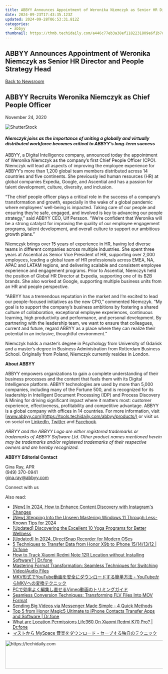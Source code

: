 ```yaml
---
title: ABBYY Announces Appointment of Weronika Niemczyk as Senior HR Director and People Strategy Head
date: 2024-09-23T17:43:35.123Z
updated: 2024-09-28T06:53:31.812Z
categories:
  - abbyy
thumbnail: https://thmb.techidaily.com/a446c77eb3a38ef1182231809e6f1b7dff4f649191871eaf498a91e3c9faa20f.jpg
---
```


## ABBYY Announces Appointment of Weronika Niemczyk as Senior HR Director and People Strategy Head

[Back to Newsroom](https://tools.techidaily.com/abbyy/products/)

## ABBYY Recruits Weronika Niemczyk as Chief People Officer

November 24, 2020

![ShutterStock](https://content.abbyy.com/-/media/project/abbyy/abbyy/branchtemplates/shutterstock_1272462163_1296-x-729.jpg?h=729&iar=0&w=1296)

#### _Niemczyk joins as the importance of uniting a globally and virtually distributed workforce becomes critical to ABBYY’s long-term success_

ABBYY, a Digital Intelligence company, announced today the appointment of Weronika Niemczyk as the company’s first Chief People Officer (CPO). Niemczyk will lead all aspects of improving the employee experience for ABBYY’s more than 1,200 global team members distributed across 14 countries and five continents. She previously led human resources (HR) at global companies Expedia, Google, and Ascential and has a passion for talent development, culture, diversity, and inclusion.

“The chief people officer plays a critical role in the success of a company’s transformation and growth, especially in the wake of a global pandemic where employees’ well-being is impacted. Taking care of our people and ensuring they’re safe, engaged, and involved is key to advancing our people strategy,” said ABBYY CEO, Ulf Persson. “We’re confident that Weronika will be a strong catalyst for improving the quality of our employee engagement programs, talent development, and overall culture to support our ambitious growth plans.”

Niemczyk brings over 15 years of experience in HR, having led diverse teams in different companies across multiple industries. She spent three years at Ascential as Senior Vice President of HR, supporting over 2,000 employees, leading a global team of HR professionals across EMEA, NA, APAC and LATAM regions, and delivering scalable and consistent employee experience and engagement programs. Prior to Ascential, Niemczyk held the position of Global HR Director at Expedia, supporting one of its B2B brands. She also worked at Google, supporting multiple business units from an HR and people perspective.

“ABBYY has a tremendous reputation in the market and I’m excited to lead our people-focused initiatives as the new CPO,” commented Niemczyk. “My goal is to support the company’s business ambitions by fostering a shared culture of collaboration, exceptional employee experiences, continuous learning, high productivity and performance, and personal development. By partnering with the leadership team, we want to ensure that colleagues, current and future, regard ABBYY as a place where they can realize their potential in an inclusive, thoughtful environment.”

Niemczyk holds a master’s degree in Psychology from University of Gdańsk and a master’s degree in Business Administration from Rotterdam Business School. Originally from Poland, Niemczyk currently resides in London.

**About ABBYY**

ABBYY empowers organizations to gain a complete understanding of their business processes and the content that fuels them with its Digital Intelligence platform. ABBYY technologies are used by more than 5,000 companies, including many of the Fortune 500, and is recognized for its leadership in Intelligent Document Processing (IDP) and Process Discovery & Mining for driving significant impact where it matters most: customer experience, effectiveness, profitability and competitive advantage. ABBYY is a global company with offices in 14 countries. For more information, visit [www.abbyy.com](https://tools.techidaily.com/abbyy/products/) or visit us on social on [LinkedIn](https://www.linkedin.com/company/abbyy "ABBYY on LinkedIn"), [Twitter](https://twitter.com/ABBYY%5FSoftware "ABBYY on Twitter") and [Facebook](https://www.facebook.com/ABBYYsoft "ABBYY on Facebook").

_ABBYY and the ABBYY Logo are either registered trademarks or trademarks of ABBYY Software Ltd. Other product names mentioned herein may be trademarks and/or registered trademarks of their respective owners and are hereby recognized._

**ABBYY Editorial Contact**

Gina Ray, APR  
(949) 370-0941  
[gina.ray@abbyy.com](https://tools.techidaily.com/abbyy/products/)

  
Connect with us

<ins class="adsbygoogle"
     style="display:block"
     data-ad-format="autorelaxed"
     data-ad-client="ca-pub-7571918770474297"
     data-ad-slot="1223367746"></ins>

<ins class="adsbygoogle"
     style="display:block"
     data-ad-client="ca-pub-7571918770474297"
     data-ad-slot="8358498916"
     data-ad-format="auto"
     data-full-width-responsive="true"></ins>

<span class="atpl-alsoreadstyle">Also read:</span>
<div><ul>
<li><a href="https://instagram-videos.techidaily.com/new-in-2024-how-to-enhance-content-discovery-with-instagrams-changes/"><u>[New] In 2024, How to Enhance Content Discovery with Instagram's Changes</u></a></li>
<li><a href="https://fox-http.techidaily.com/new-stepping-into-the-unseen-mastering-windows-11-through-less-known-tips-for-2024/"><u>[New] Stepping Into the Unseen Mastering Windows 11 Through Less-Known Tips for 2024</u></a></li>
<li><a href="https://youtube-clips.techidaily.com/updated-discovering-the-excellent-10-yoga-programs-for-better-wellness/"><u>[Updated] Discovering the Excellent 10 Yoga Programs for Better Wellness</u></a></li>
<li><a href="https://visual-screen-recording.techidaily.com/updated-in-2024-directsnap-recorder-for-modern-oses/"><u>[Updated] In 2024, DirectSnap Recorder for Modern OSes</u></a></li>
<li><a href="https://blog-min.techidaily.com/5-techniques-to-transfer-data-from-honor-x9b-to-iphone-15141312-drfone-by-drfone-transfer-from-android-transfer-from-android/"><u>5 Techniques to Transfer Data from Honor X9b to iPhone 15/14/13/12 | Dr.fone</u></a></li>
<li><a href="https://android-location-track.techidaily.com/how-to-track-xiaomi-redmi-note-12r-location-without-installing-software-drfone-by-drfone-virtual-android/"><u>How to Track Xiaomi Redmi Note 12R Location without Installing Software? | Dr.fone</u></a></li>
<li><a href="https://solve-info.techidaily.com/mastering-format-transformation-seamless-techniques-for-switching-videoaudio-files/"><u>Mastering Format Transformation: Seamless Techniques for Switching Video/Audio Files</u></a></li>
<li><a href="https://solve-info.techidaily.com/mkvyoutube-youtubemkv/"><u>MKV形式でYouTube動画を安全にダウンロードする簡単方法 - YouTubeからMKVへの変換テクニック</u></a></li>
<li><a href="https://solve-info.techidaily.com/pcvimeo/"><u>PCで効率よく編集し直せるVimeo動画のトリミングガイド</u></a></li>
<li><a href="https://solve-info.techidaily.com/seamless-conversion-techniques-transforming-flv-files-into-mov-format/"><u>Seamless Conversion Techniques: Transforming FLV Files Into MOV Format</u></a></li>
<li><a href="https://solve-info.techidaily.com/sending-big-videos-via-messenger-made-simple-4-quick-methods/"><u>Sending Big Videos via Messenger Made Simple - 4 Quick Methods</u></a></li>
<li><a href="https://android-transfer.techidaily.com/top-5-from-honor-magic5-ultimate-to-iphone-contacts-transfer-apps-and-software-drfone-by-drfone-transfer-from-android-transfer-from-android/"><u>Top 5 from Honor Magic5 Ultimate to iPhone Contacts Transfer Apps and Software | Dr.fone</u></a></li>
<li><a href="https://fake-location.techidaily.com/what-are-location-permissions-life360-on-xiaomi-redmi-k70-pro-drfone-by-drfone-virtual-android/"><u>What are Location Permissions Life360 On Xiaomi Redmi K70 Pro? | Dr.fone</u></a></li>
<li><a href="https://solve-info.techidaily.com/myspace/"><u>マストから MySpace 音楽をダウンロード・セーブする独自のテクニック</u></a></li>
</ul></div>

<!-- affiliate ads begin -->
<a href="https://appsumo.8odi.net/c/5597632/2094477/7443" target="_top" id="2094477">
  <img src="//a.impactradius-go.com/display-ad/7443-2094477" border="0" alt="https://techidaily.com" width="728" height="90"/>
</a>
<img height="0" width="0" src="https://appsumo.8odi.net/i/5597632/2094477/7443" style="position:absolute;visibility:hidden;" border="0" />
<!-- affiliate ads end -->

